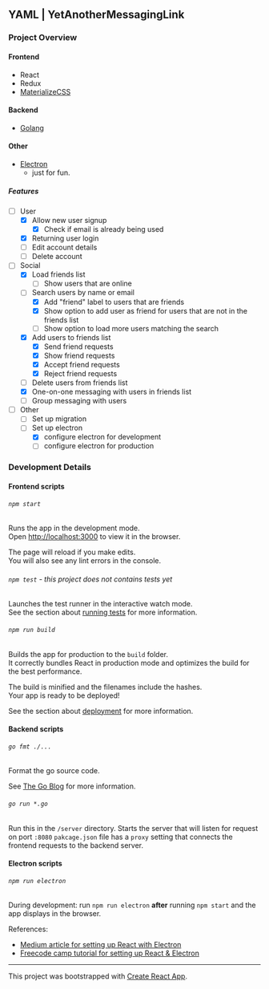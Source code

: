## YAML | YetAnotherMessagingLink

### Project Overview

#### Frontend

* React
* Redux
* [MaterializeCSS](https://materializecss.com/getting-started.html)

#### Backend

* [Golang](https://golang.org/)

#### Other

* [Electron](https://www.electronjs.org/)
    * just for fun.

##### Features

- [ ] User
    - [x] Allow new user signup
        - [x] Check if email is already being used
    - [x] Returning user login
    - [ ] Edit account details
    - [ ] Delete account
- [ ] Social
    - [x] Load friends list
        - [ ] Show users that are online
    - [ ] Search users by name or email
        - [x] Add "friend" label to users that are friends
        - [x] Show option to add user as friend for users that are not in the friends list
        - [ ] Show option to load more users matching the search
    - [x] Add users to friends list
        - [x] Send friend requests
        - [x] Show friend requests
        - [x] Accept friend requests
        - [x] Reject friend requests
    - [ ] Delete users from friends list
    - [x] One-on-one messaging with users in friends list
    - [ ] Group messaging with users
- [ ] Other
    - [ ] Set up migration
    - [ ] Set up electron
        - [x] configure electron for development
        - [ ] configure electron for production

### Development Details

#### Frontend scripts

###### `npm start`

Runs the app in the development mode.<br />
Open [http://localhost:3000](http://localhost:3000) to view it in the browser.

The page will reload if you make edits.<br />
You will also see any lint errors in the console.

###### `npm test` - this project does not contains tests yet

Launches the test runner in the interactive watch mode.<br />
See the section about [running tests](https://facebook.github.io/create-react-app/docs/running-tests) for more information.

###### `npm run build`

Builds the app for production to the `build` folder.<br />
It correctly bundles React in production mode and optimizes the build for the best performance.

The build is minified and the filenames include the hashes.<br />
Your app is ready to be deployed!

See the section about [deployment](https://facebook.github.io/create-react-app/docs/deployment) for more information.

#### Backend scripts

###### `go fmt ./...`

Format the go source code.

See [The Go Blog](https://blog.golang.org/gofmt) for more information.

###### `go run *.go`

Run this in the `/server` directory. Starts the server that will listen for request on port `:8080`
`pakcage.json` file has a `proxy` setting that connects the frontend requests to the backend server.

#### Electron scripts

###### `npm run electron`

During development: run `npm run electron` **after** running `npm start` and the app displays in the browser.

References: 
- [Medium article for setting up React with Electron](https://medium.com/@brockhoff/using-electron-with-react-the-basics-e93f9761f86f)
- [Freecode camp tutorial for setting up React & Electron](https://www.freecodecamp.org/news/building-an-electron-application-with-create-react-app-97945861647c/#:~:text=Electron%20and,is%20Facebook's%20JavaScript%20view%20framework.&text=And%20Electron%20is%20GitHub's%20framework,platform%20desktop%20apps%20in%20JavaScript.&text=Most%20use%20webpack%20for%20the%20configuration%20necessary%20for%20React%20development.)

---

This project was bootstrapped with [Create React App](https://github.com/facebook/create-react-app).

